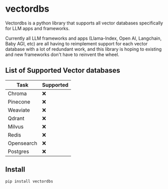 # vectordbs

Vectordbs is a python library that supports all vector databases specifically for LLM apps and frameworks.

Currently all LLM frameworks and apps (Llama-Index, Open AI, Langchain, Baby AGI, etc) are all having to reimplement support for each vector database with a lot of redundant work, and this library is hoping to existing and new frameworks don't have to reinvent the wheel.

## List of Supported Vector databases 


| Task           | Supported |
|----------------|-----------|
| Chroma         |  :x:      |
| Pinecone       |  :x:      |
| Weaviate       |  :x:      |
| Qdrant         |  :x:      |
| Milvus         |  :x:      |
| Redis          |  :x:      |
| Opensearch     |  :x:      |
| Postgres       |  :x:      |


## Install

```
pip install vectordbs
```
